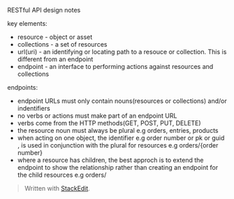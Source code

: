 RESTful API design notes 

key elements:
- resource - object or asset 
- collections - a set of resources 
- url(uri) - an identifying or locating path to a resouce or collection. This is different from an endpoint 
- endpoint - an interface to performing actions against resources and collections

endpoints:
 - endpoint URLs must only contain nouns(resources or collections) and/or indentifiers
 - no verbs or actions must make part of an endpoint URL
 - verbs come from the HTTP methods(GET, POST, PUT, DELETE)
 - the resource noun must always be plural e.g orders, entries, products
 - when acting on one object, the identifier e.g order number or pk or guid , is used in conjunction with the plural for resources e.g orders/{order number}
 - where a resource has children, the best approch is to extend the endpoint to show the relationship rather than creating an endpoint for the child resources e.g orders/




> Written with [StackEdit](https://stackedit.io/).
<!--stackedit_data:
eyJoaXN0b3J5IjpbOTY3MTUwMzk1LC02MTkzOTYyMSwyMTQxNT
YxMzU4XX0=
-->